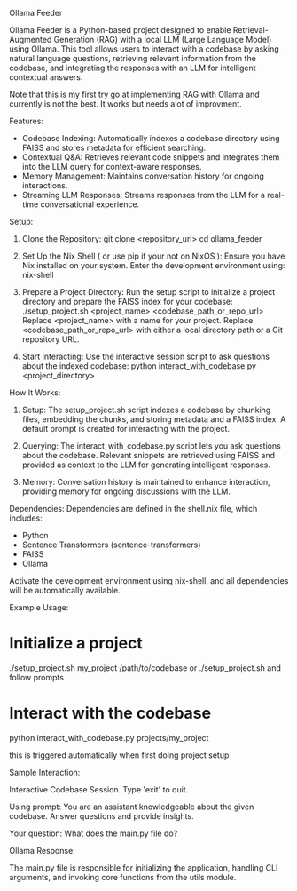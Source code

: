 Ollama Feeder

Ollama Feeder is a Python-based project designed to enable Retrieval-Augmented Generation (RAG) with a local LLM (Large Language Model) using Ollama. This tool allows users to interact with a codebase by asking natural language questions, retrieving relevant information from the codebase, and integrating the responses with an LLM for intelligent contextual answers.

Note that this is my first try go at implementing RAG with Ollama and currently is not the best.  It works but needs alot of improvment.

Features:
- Codebase Indexing: Automatically indexes a codebase directory using FAISS and stores metadata for efficient searching.
- Contextual Q&A: Retrieves relevant code snippets and integrates them into the LLM query for context-aware responses.
- Memory Management: Maintains conversation history for ongoing interactions.
- Streaming LLM Responses: Streams responses from the LLM for a real-time conversational experience.

Setup:
1. Clone the Repository:
   git clone <repository_url>
   cd ollama_feeder

2. Set Up the Nix Shell ( or use pip if your not on NixOS ):
   Ensure you have Nix installed on your system. Enter the development environment using:
   nix-shell

3. Prepare a Project Directory:
   Run the setup script to initialize a project directory and prepare the FAISS index for your codebase:
   ./setup_project.sh <project_name> <codebase_path_or_repo_url>
   Replace <project_name> with a name for your project.
   Replace <codebase_path_or_repo_url> with either a local directory path or a Git repository URL.

4. Start Interacting:
   Use the interactive session script to ask questions about the indexed codebase:
   python interact_with_codebase.py <project_directory>

How It Works:
1. Setup:
   The setup_project.sh script indexes a codebase by chunking files, embedding the chunks, and storing metadata and a FAISS index. A default prompt is created for interacting with the project.

2. Querying:
   The interact_with_codebase.py script lets you ask questions about the codebase. Relevant snippets are retrieved using FAISS and provided as context to the LLM for generating intelligent responses.

3. Memory:
   Conversation history is maintained to enhance interaction, providing memory for ongoing discussions with the LLM.

Dependencies:
Dependencies are defined in the shell.nix file, which includes:
- Python
- Sentence Transformers (sentence-transformers)
- FAISS
- Ollama

Activate the development environment using nix-shell, and all dependencies will be automatically available.

Example Usage:
# Initialize a project
./setup_project.sh my_project /path/to/codebase
or
./setup_project.sh and follow prompts

# Interact with the codebase
python interact_with_codebase.py projects/my_project

this is triggered automatically when first doing project setup

Sample Interaction:

Interactive Codebase Session. Type 'exit' to quit.

Using prompt: You are an assistant knowledgeable about the given codebase. Answer questions and provide insights.

Your question: What does the main.py file do?

Ollama Response:

The main.py file is responsible for initializing the application, handling CLI arguments, and invoking core functions from the utils module.
